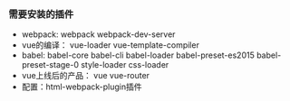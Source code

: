 ### 需要安装的插件
- webpack:  webpack     webpack-dev-server
- vue的编译：   vue-loader      vue-template-compiler
- babel:    babel-core      babel-cli   babel-loader    babel-preset-es2015     babel-preset-stage-0    style-loader    css-loader
- vue上线后的产品：    vue     vue-router
- 配置：html-webpack-plugin插件